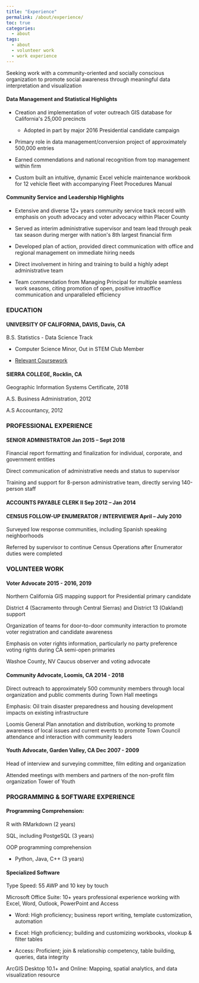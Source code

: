 ```yaml
---
title: "Experience"
permalink: /about/experience/
toc: true
categories: 
  - about
tags: 
  - about
  - volunteer work
  - work experience
---
```


Seeking work with a community-oriented and socially conscious organization to promote social awareness through meaningful data interpretation and visualization

#### Data Management and Statistical Highlights

-   Creation and implementation of voter outreach GIS database for California's 25,000 precincts
    

	-   Adopted in part by major 2016 Presidential candidate campaign
    

-   Primary role in data management/conversion project of approximately 500,000 entries
    

-   Earned commendations and national recognition from top management within firm
    

-   Custom built an intuitive, dynamic Excel vehicle maintenance workbook for 12 vehicle fleet with accompanying Fleet Procedures Manual
    

#### Community Service and Leadership Highlights

-   Extensive and diverse 12+ years community service track record with emphasis on youth advocacy and voter advocacy within Placer County
    
-   Served as interim administrative supervisor and team lead through peak tax season during merger with nation's 8th largest financial firm
    

-   Developed plan of action, provided direct communication with office and regional management on immediate hiring needs
    
-   Direct involvement in hiring and training to build a highly adept administrative team
    

-   Team commendation from Managing Principal for multiple seamless work seasons, citing promotion of open, positive intraoffice communication and unparalleled efficiency
    

### EDUCATION

#### UNIVERSITY OF CALIFORNIA, DAVIS, Davis, CA

B.S. Statistics - Data Science Track    

-   Computer Science Minor, Out in STEM Club Member
    
-   [Relevant Coursework](/about/coursework/)
    

#### SIERRA COLLEGE, Rocklin, CA

Geographic Information Systems Certificate, 2018
    
A.S. Business Administration, 2012
    
A.S Accountancy, 2012
    

### PROFESSIONAL EXPERIENCE

#### SENIOR ADMINISTRATOR Jan 2015 – Sept 2018

Financial report formatting and finalization for individual, corporate, and government entities
    
Direct communication of administrative needs and status to supervisor
    
Training and support for 8-person administrative team, directly serving 140-person staff
    

#### ACCOUNTS PAYABLE CLERK II Sep 2012 – Jan 2014
  
#### CENSUS FOLLOW-UP ENUMERATOR / INTERVIEWER April – July 2010

Surveyed low response communities, including Spanish speaking neighborhoods  
    
Referred by supervisor to continue Census Operations after Enumerator duties were completed
    

### VOLUNTEER WORK

#### Voter Advocate 2015 - 2016, 2019

Northern California GIS mapping support for Presidential primary candidate
    
District 4 (Sacramento through Central Sierras) and District 13 (Oakland) support
    
Organization of teams for door-to-door community interaction to promote voter registration and candidate awareness
    
Emphasis on voter rights information, particularly no party preference voting rights during CA semi-open primaries    

Washoe County, NV Caucus observer and voting advocate
    

#### Community Advocate, Loomis, CA 2014 - 2018

Direct outreach to approximately 500 community members through local organization and public comments during Town Hall meetings
    
Emphasis: Oil train disaster preparedness and housing development impacts on existing infrastructure
    
Loomis General Plan annotation and distribution, working to promote awareness of local issues and current events to promote Town Council attendance and interaction with community leaders
    

#### Youth Advocate, Garden Valley, CA Dec 2007 - 2009

Head of interview and surveying committee, film editing and organization
    
Attended meetings with members and partners of the non-profit film organization Tower of Youth
    

### PROGRAMMING & SOFTWARE EXPERIENCE

#### Programming Comprehension:
    
R with RMarkdown (2 years)
    
SQL, including PostgeSQL (3 years)

OOP programming comprehension
    
-   Python, Java, C++ (3 years)

#### Specialized Software
Type Speed: 55 AWP and 10 key by touch
    
Microsoft Office Suite: 10+ years professional experience working with Excel, Word, Outlook, PowerPoint and Access

-   Word: High proficiency; business report writing, template customization, automation
    
-   Excel: High proficiency; building and customizing workbooks, vlookup & filter tables
    
-   Access: Proficient; join & relationship competency, table building, queries, data integrity
    
ArcGIS Desktop 10.1+ and Online: Mapping, spatial analytics, and data visualization resource


